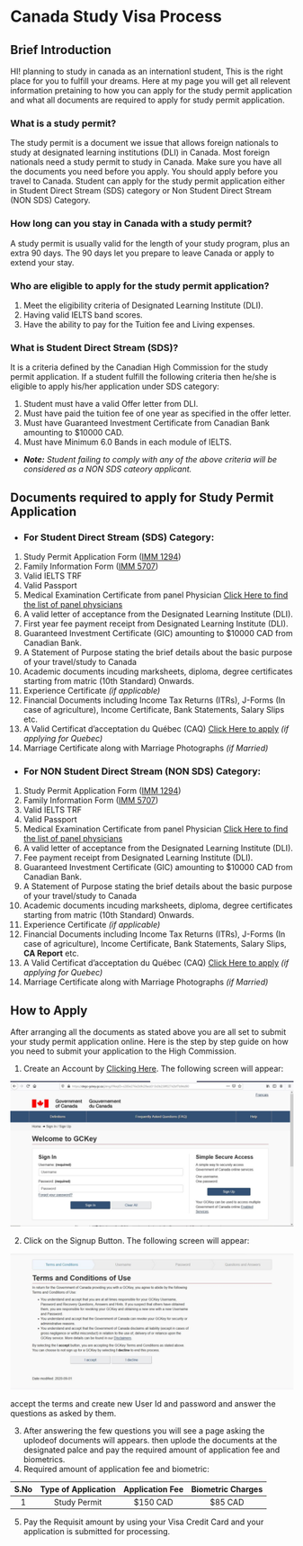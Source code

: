 # Canada Study Visa Process
## **Brief Introduction**
HI! planning to study in canada as an internationl student, This is the right place for you to fulfill your dreams. Here at my page you will get all relevent information pretaining to how you can apply for the study permit application and what all documents are required to apply for study permit application.
### **What is a study permit?**
The study permit is a document we issue that allows foreign nationals to study at designated learning institutions (DLI) in Canada. Most foreign nationals need a study permit to study in Canada. Make sure you have all the documents you need before you apply. You should apply before you travel to Canada. Student can apply for the study permit application either in Student Direct Stream (SDS) category or Non Student Direct Stream (NON SDS) Category.  
### **How long can you stay in Canada with a study permit?**
A study permit is usually valid for the length of your study program, plus an extra 90 days. The 90 days let you prepare to leave Canada or apply to extend your stay.
### **Who are eligible to apply for the study permit application?**
1. Meet the eligibility criteria of Designated Learning Institute (DLI).
2. Having valid IELTS band scores.
3. Have the ability to pay for the Tuition fee and Living expenses.
 ### **What is Student Direct Stream (SDS)?**
 It is a criteria defined by the Canadian High Commission for the study permit application. If a student fulfill the following criteria then he/she is eligible to apply his/her application under SDS category:
 1. Student must have a valid Offer letter from DLI.
 2. Must have paid the tuition fee of one year as specified in the offer letter.
 3. Must have Guaranteed Investment Certificate from Canadian Bank amounting to $10000 CAD.
 4. Must have Minimum 6.0 Bands in each module of IELTS.
 - ***Note:** Student failing to comply with any of the above criteria will be considered as a NON SDS cateory applicant.*
## **Documents required to apply for Study Permit Application**
- ### **For Student Direct Stream (SDS) Category:**
1. Study Permit Application Form ([IMM 1294](https://www.canada.ca/content/dam/ircc/migration/ircc/english/pdf/kits/forms/imm1294e.pdf))
2. Family Information Form ([IMM 5707](https://www.canada.ca/content/dam/ircc/migration/ircc/english/pdf/kits/forms/imm5707e.pdf))
3. Valid IELTS TRF
4. Valid Passport
5. Medical Examination Certificate from panel Physician [Click Here to find the list of panel physicians](https://secure.cic.gc.ca/pp-md/pp-list.aspx)
6. A valid letter of acceptance from the Designated Learning Institute (DLI).
7. First year fee payment receipt from Designated Learning Institute (DLI).
8. Guaranteed Investment Certificate (GIC) amounting to $10000 CAD from Canadian Bank.
9. A Statement of Purpose stating the brief details about the basic purpose of your travel/study to Canada
10. Academic documents incuding marksheets, diploma, degree certificates starting from matric (10th Standard) Onwards.
11. Experience Certificate *(if applicable)*
12. Financial Documents including Income Tax Returns (ITRs), J-Forms (In case of agriculture), Income Certificate, Bank Statements, Salary Slips etc.
13. A Valid Certificat d’acceptation du Québec (CAQ) [Click Here to apply](https://www.immigration-quebec.gouv.qc.ca/en/electronic-services/caq-electronic/index.html) *(if applying for Quebec)*
14. Marriage Certificate along with Marriage Photographs *(if Married)*
- ### **For NON Student Direct Stream (NON SDS) Category:**
1. Study Permit Application Form ([IMM 1294](https://www.canada.ca/content/dam/ircc/migration/ircc/english/pdf/kits/forms/imm1294e.pdf))
2. Family Information Form ([IMM 5707](https://www.canada.ca/content/dam/ircc/migration/ircc/english/pdf/kits/forms/imm5707e.pdf))
3. Valid IELTS TRF
4. Valid Passport
5. Medical Examination Certificate from panel Physician [Click Here to find the list of panel physicians](https://secure.cic.gc.ca/pp-md/pp-list.aspx) 
6. A valid letter of acceptance from the Designated Learning Institute (DLI).
7. Fee payment receipt from Designated Learning Institute (DLI).
8. Guaranteed Investment Certificate (GIC) amounting to $10000 CAD from Canadian Bank.
9. A Statement of Purpose stating the brief details about the basic purpose of your travel/study to Canada
10. Academic documents incuding marksheets, diploma, degree certificates starting from matric (10th Standard) Onwards.
11. Experience Certificate *(if applicable)*
12. Financial Documents including Income Tax Returns (ITRs), J-Forms (In case of agriculture), Income Certificate, Bank Statements, Salary Slips, **CA Report** etc.
13. A Valid Certificat d’acceptation du Québec (CAQ) [Click Here to apply](https://www.immigration-quebec.gouv.qc.ca/en/electronic-services/caq-electronic/index.html) *(if applying for Quebec)*
14. Marriage Certificate along with Marriage Photographs *(if Married)*
## **How to Apply**
After arranging all the documents as stated above you are all set to submit your study permit application online. Here is the step by step guide on how you need to submit your application to the High Commission.
1. Create an Account by [Clicking Here](https://clegc-gckey.gc.ca/j/eng/l?ReqID=s285e276e2b9c29acd313c0b238f02742bf7b94d90). The following screen will appear:


![Login Page](Capture1.JPG "login page to Sign in or Register")

2. Click on the Signup Button. The following screen will appear:

![Login Page](Capture2.JPG "signup page to create new account")

accept the terms and create new User Id and password and answer the questions as asked by them.

3. After answering the few questions you will see a page asking the uplodeof documents will appears. then uplode the documents at the designated palce and pay the required amount of application fee and biometrics.
4. Required amount of application fee and biometric:


| S.No      | Type of Application | Application Fee | Biometric Charges |
| :-----------: | :-----------: | :-----------: | :-----------: |
| 1     | Study Permit     | $150 CAD | $85 CAD |

5. Pay the Requisit amount by using your Visa Credit Card and your application is submitted for processing.